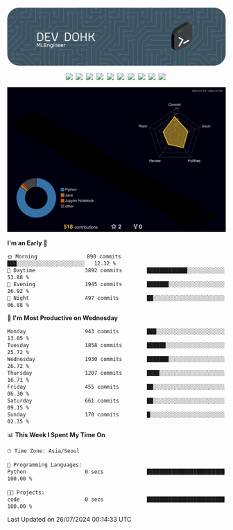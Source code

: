 ![Header](./github-header-image.png)

<div align="center">
  <img src="https://ziadoua.github.io/m3-Markdown-Badges/badges/FastAPI/fastapi1.svg" />&nbsp
  <img src="https://ziadoua.github.io/m3-Markdown-Badges/badges/Git/git1.svg" />&nbsp
  <img src="https://ziadoua.github.io/m3-Markdown-Badges/badges/LeetCode/leetcode1.svg" />&nbsp
  <img src="https://ziadoua.github.io/m3-Markdown-Badges/badges/LinkedIn/linkedin2.svg" />&nbsp
  <img src="https://ziadoua.github.io/m3-Markdown-Badges/badges/Linux/linux2.svg" />&nbsp
  <img src="https://ziadoua.github.io/m3-Markdown-Badges/badges/macOS/macos1.svg" />&nbsp
  <img src="https://ziadoua.github.io/m3-Markdown-Badges/badges/PostgreSQL/postgresql3.svg" />&nbsp
  <img src="https://ziadoua.github.io/m3-Markdown-Badges/badges/Python/python3.svg" />&nbsp
  <img src="https://ziadoua.github.io/m3-Markdown-Badges/badges/PyCharm/pycharm1.svg" />&nbsp
  <img src="https://ziadoua.github.io/m3-Markdown-Badges/badges/VisualStudio/visualstudio3.svg" />&nbsp
</div>

![](./profile-3d-contrib/profile-night-rainbow.svg)

<!--START_SECTION:waka-->
**I'm an Early 🐤** 

```text
🌞 Morning                890 commits         ███░░░░░░░░░░░░░░░░░░░░░░   12.32 % 
🌆 Daytime                3892 commits        █████████████░░░░░░░░░░░░   53.88 % 
🌃 Evening                1945 commits        ███████░░░░░░░░░░░░░░░░░░   26.92 % 
🌙 Night                  497 commits         ██░░░░░░░░░░░░░░░░░░░░░░░   06.88 % 
```
📅 **I'm Most Productive on Wednesday** 

```text
Monday                   943 commits         ███░░░░░░░░░░░░░░░░░░░░░░   13.05 % 
Tuesday                  1858 commits        ██████░░░░░░░░░░░░░░░░░░░   25.72 % 
Wednesday                1930 commits        ███████░░░░░░░░░░░░░░░░░░   26.72 % 
Thursday                 1207 commits        ████░░░░░░░░░░░░░░░░░░░░░   16.71 % 
Friday                   455 commits         ██░░░░░░░░░░░░░░░░░░░░░░░   06.30 % 
Saturday                 661 commits         ██░░░░░░░░░░░░░░░░░░░░░░░   09.15 % 
Sunday                   170 commits         █░░░░░░░░░░░░░░░░░░░░░░░░   02.35 % 
```


📊 **This Week I Spent My Time On** 

```text
🕑︎ Time Zone: Asia/Seoul

💬 Programming Languages: 
Python                   0 secs              █████████████████████████   100.00 % 

🐱‍💻 Projects: 
code                     0 secs              █████████████████████████   100.00 % 
```


 Last Updated on 26/07/2024 00:14:33 UTC
<!--END_SECTION:waka-->




